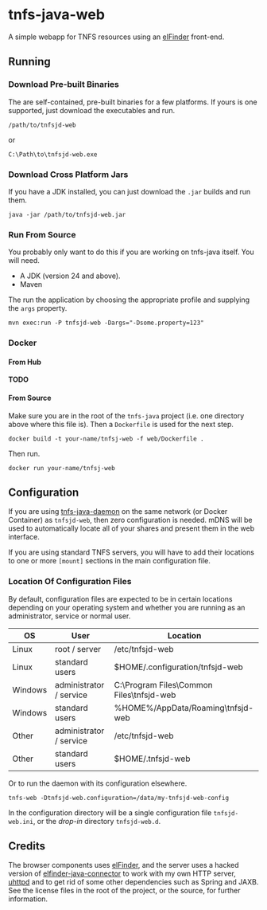 # tnfs-java-web

A simple webapp for TNFS resources using an [elFinder](https://github.com/Studio-42/elFinder) front-end.
 
## Running

### Download Pre-built Binaries

The are self-contained, pre-built binaries for a few platforms. If yours is one supported, just download the executables and run.

```
/path/to/tnfsjd-web
```

or

```
C:\Path\to\tnfsjd-web.exe
```

### Download Cross Platform Jars

If you have a JDK installed, you can just download the `.jar` builds and run them.

```
java -jar /path/to/tnfsjd-web.jar
```

### Run From Source

You probably only want to do this if you are working on tnfs-java itself. You will need.

 * A JDK (version 24 and above). 
 * Maven
 
 
The run the application by choosing the appropriate profile and supplying the `args` property.

```
mvn exec:run -P tnfsjd-web -Dargs="-Dsome.property=123"
```
### Docker

#### From Hub

**TODO**

#### From Source

Make sure you are in the root of the `tnfs-java` project (i.e. one directory above where this file is). Then a `Dockerfile` is used for the next step.

```
docker build -t your-name/tnfsj-web -f web/Dockerfile .
```

Then run.

```
docker run your-name/tnfsj-web
```

## Configuration

If you are using [tnfs-java-daemon](../daemon) on the same network (or Docker Container) as `tnfsjd-web`, then zero configuration is needed. mDNS will be used to automatically locate all of your shares and present them in the web interface.

If you are using standard TNFS servers, you will have to add their locations to one or more `[mount]`  sections in the main configuration file.

### Location Of Configuration Files

By default, configuration files are expected to be in certain locations depending on your operating system and whether you are running as an administrator, service or normal user.

| OS | User | Location |
| --- | --- | --- |
| Linux | root / server | /etc/tnfsjd-web |
| Linux | standard users | $HOME/.configuration/tnfsjd-web |
| Windows | administrator / service | C:\\Program Files\\Common Files\\tnfsjd-web |
| Windows | standard users | %HOME%/AppData/Roaming\\tnfsjd-web |
| Other | administrator / service | /etc/tnfsjd-web |
| Other | standard users | $HOME/.tnfsjd-web |

Or to run the daemon with its configuration elsewhere.

```
tnfs-web -Dtnfsjd-web.configuration=/data/my-tnfsjd-web-config
```

In the configuration directory will be a single configuration file `tnfsjd-web.ini`,  or the *drop-in*  directory `tnfsjd-web.d`.

## Credits

The browser components uses [elFinder](https://github.com/Studio-42/elFinder), and the server uses a hacked version of [elfinder-java-connector](https://github.com/trustsystems/elfinder-java-connector) to work with my own HTTP server, [uhttpd](https://github.com/sshtoosl/uhttpd) and to get rid of some other dependencies such as Spring and JAXB. See the license files in the root of the project, or the source, for further information.